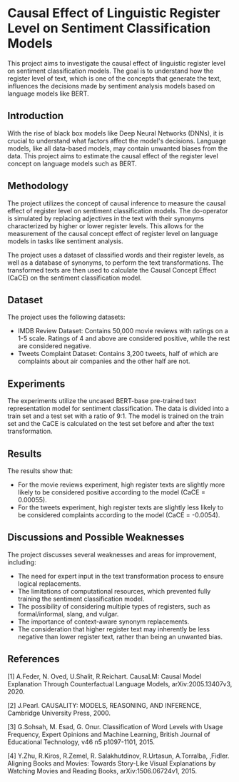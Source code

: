 # Causal Effect of Linguistic Register Level on Sentiment Classification Models

This project aims to investigate the causal effect of linguistic register level on sentiment classification models. The goal is to understand how the register level of text, which is one of the concepts that generate the text, influences the decisions made by sentiment analysis models based on language models like BERT.


## Introduction

With the rise of black box models like Deep Neural Networks (DNNs), it is crucial to understand what factors affect the model's decisions. Language models, like all data-based models, may contain unwanted biases from the data. This project aims to estimate the causal effect of the register level concept on language models such as BERT.

## Methodology

The project utilizes the concept of causal inference to measure the causal effect of register level on sentiment classification models. The do-operator is simulated by replacing adjectives in the text with their synonyms characterized by higher or lower register levels. This allows for the measurement of the causal concept effect of register level on language models in tasks like sentiment analysis.

The project uses a dataset of classified words and their register levels, as well as a database of synonyms, to perform the text transformations. The transformed texts are then used to calculate the Causal Concept Effect (CaCE) on the sentiment classification model.

## Dataset

The project uses the following datasets:

- IMDB Review Dataset: Contains 50,000 movie reviews with ratings on a 1-5 scale. Ratings of 4 and above are considered positive, while the rest are considered negative.
- Tweets Complaint Dataset: Contains 3,200 tweets, half of which are complaints about air companies and the other half are not.

## Experiments

The experiments utilize the uncased BERT-base pre-trained text representation model for sentiment classification. The data is divided into a train set and a test set with a ratio of 9:1. The model is trained on the train set and the CaCE is calculated on the test set before and after the text transformation.

## Results

The results show that:

- For the movie reviews experiment, high register texts are slightly more likely to be considered positive according to the model (CaCE = 0.00055).
- For the tweets experiment, high register texts are slightly less likely to be considered complaints according to the model (CaCE = -0.0054).

## Discussions and Possible Weaknesses

The project discusses several weaknesses and areas for improvement, including:

- The need for expert input in the text transformation process to ensure logical replacements.
- The limitations of computational resources, which prevented fully training the sentiment classification model.
- The possibility of considering multiple types of registers, such as formal/informal, slang, and vulgar.
- The importance of context-aware synonym replacements.
- The consideration that higher register text may inherently be less negative than lower register text, rather than being an unwanted bias.

## References

[1] A.Feder, N. Oved, U.Shalit, R.Reichart. CausaLM: Causal Model Explanation Through Counterfactual Language Models, arXiv:2005.13407v3, 2020.

[2] J.Pearl. CAUSALITY: MODELS, REASONING, AND INFERENCE, Cambridge University Press, 2000.

[3] G.Sohsah, M. Esad, G. Onur. Classification of Word Levels with Usage Frequency, Expert Opinions and Machine Learning, British Journal of Educational Technology, v46 n5 p1097-1101, 2015.

[4] Y.Zhu, R.Kiros, R.Zemel, R. Salakhutdinov, R.Urtasun, A.Torralba, ,Fidler. Aligning Books and Movies: Towards Story-Like Visual Explanations by Watching Movies and Reading Books, arXiv:1506.06724v1, 2015.
